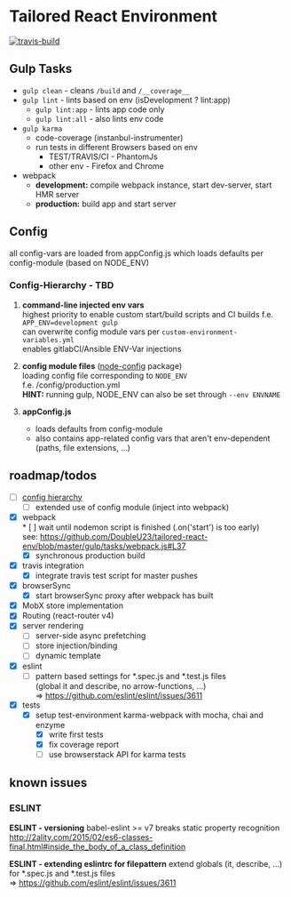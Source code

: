 # Tailored React Environment
[![travis-build](https://api.travis-ci.org/DoubleU23/tailored-react-env.svg?branch=master "travis build")](https://travis-ci.org/DoubleU23/tailored-react-env)

## Gulp Tasks

* `gulp clean` - cleans `/build` and `/__coverage__`
* `gulp lint`  - lints based on env (isDevelopment ? lint:app)
  * `gulp lint:app` - lints app code only
  * `gulp lint:all` - also lints env code
* `gulp karma`
  * code-coverage (instanbul-instrumenter)
  * run tests in different Browsers based on env
      * TEST/TRAVIS/CI - PhantomJs
      * other env - Firefox and Chrome
* webpack
  * __development:__ compile webpack instance, start dev-server, start HMR server
  * __production:__ build app and start server

## Config

all config-vars are loaded from appConfig.js which loads defaults per config-module (based on NODE_ENV)

### Config-Hierarchy - TBD
1. __command-line injected env vars__  
    highest priority to enable custom start/build scripts and CI builds
    f.e. `APP_ENV=development gulp`  
    can overwrite config module vars per `custom-environment-variables.yml`  
    enables gitlabCI/Ansible ENV-Var injections  

2. __config module files__ ([node-config](https://www.npmjs.com/package/config) package)  
    loading config file corresponding to `NODE_ENV`  
    f.e. /config/production.yml  
    __HINT:__ running gulp, NODE_ENV can also be set through `--env ENVNAME`

3. __appConfig.js__
    * loads defaults from config-module
    * also contains app-related config vars that aren't env-dependent (paths, file extensions, ...)

## roadmap/todos
* [ ] [config hierarchy](#config-hierarchy)  
  * [ ] extended use of config module (inject into webpack)  
* [x] webpack  
      * [ ] wait until nodemon script is finished (.on('start') is too early)  
      see: https://github.com/DoubleU23/tailored-react-env/blob/master/gulp/tasks/webpack.js#L37
    * [x] synchronous production build
* [x] travis integration
  * [x] integrate travis test script for master pushes
* [x] browserSync
  * [x] start browserSync proxy after webpack has built
* [x] MobX store implementation
* [x] Routing (react-router v4)
* [x] server rendering  
  * [ ] server-side async prefetching
  * [ ] store injection/binding
  * [ ] dynamic template
* [x] eslint
  * [ ] pattern based settings for *.spec.js and *.test.js files  
  (global it and describe, no arrow-functions, ...)  
  => https://github.com/eslint/eslint/issues/3611
* [x] tests
  * [x] setup test-environment
    karma-webpack with mocha, chai and enzyme
    * [x] write first tests
    * [x] fix coverage report
    * [ ] use browserstack API for karma tests

## known issues

### ESLINT

__ESLINT - versioning__
babel-eslint >= v7 breaks static property recognition
http://2ality.com/2015/02/es6-classes-final.html#inside_the_body_of_a_class_definition  

__ESLINT - extending eslintrc for filepattern__
extend globals (it, describe, ...) for *.spec.js and *.test.js files  
  => https://github.com/eslint/eslint/issues/3611
